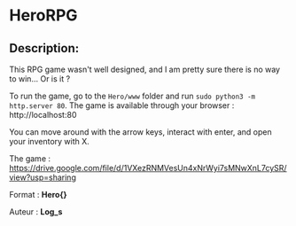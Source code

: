 
# HeroRPG
## Description:
This RPG game wasn't well designed, and I am pretty sure there is no way to win... Or is it ?

To run the game, go to the `Hero/www` folder and run `sudo python3 -m http.server 80`. The game is available through your browser : http://localhost:80

You can move around with the arrow keys, interact with enter, and open your inventory with X.

The game : https://drive.google.com/file/d/1VXezRNMVesUn4xNrWyi7sMNwXnL7cySR/view?usp=sharing

Format : **Hero{}**

Auteur : **Log_s**

